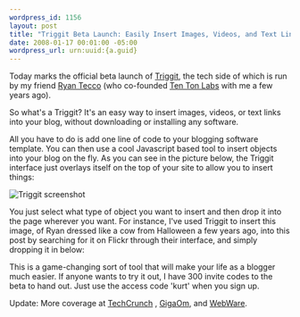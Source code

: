 ```yaml
--- 
wordpress_id: 1156
layout: post
title: "Triggit Beta Launch: Easily Insert Images, Videos, and Text Links Into Your Blog"
date: 2008-01-17 00:01:00 -05:00
wordpress_url: urn:uuid:{a.guid}
---
```

<p>Today marks the official beta launch of <a href="http://triggit.com/">Triggit</a>, the tech side of which is run by my friend <a href="http://www.karmalab.org/~rt">Ryan Tecco</a> (who co-founded <a href="http://www.tentonlabs.com">Ten Ton Labs</a> with me a few years ago).</p>

<p>So what's a Triggit?  It's an easy way to insert images, videos, or text links into your blog, without downloading or installing any software.  </p>

<p>All you have to do is add one line of code to your blogging software template. You can then use a cool Javascript based tool to insert objects into your blog on the fly. As you can see in the picture below, the Triggit interface just overlays itself on the top of your site to allow you to insert things:</p>

<p><img src="http://farm3.static.flickr.com/2383/2198247149_f5459e1c14.jpg" alt="Triggit screenshot"/></p>

<p>You just select what type of object you want to insert and then drop it into the page wherever you want.  For instance, I've used Triggit to insert this image, of Ryan dressed like a cow from Halloween a few years ago, into this post by searching for it on Flickr through their interface, and simply dropping it in below:</p>

<p>This is a game-changing sort of tool that will make your life as a blogger much easier. If anyone wants to try it out, I have 300 invite codes to the beta to hand out. Just use the access code 'kurt' when you sign up.</p>

<p>Update: More coverage at <a href="http://www.techcrunch.com/2008/01/17/triggit-edit-any-page-where-java-script-is-accepted/">TechCrunch</a> , <a href="http://gigaom.com/2008/01/17/triggit-makes-grabbing-internet-content-even-easier/">GigaOm</a>, and <a href="http://www.webware.com/8301-1_109-9852280-2.html">WebWare</a>.</p>
